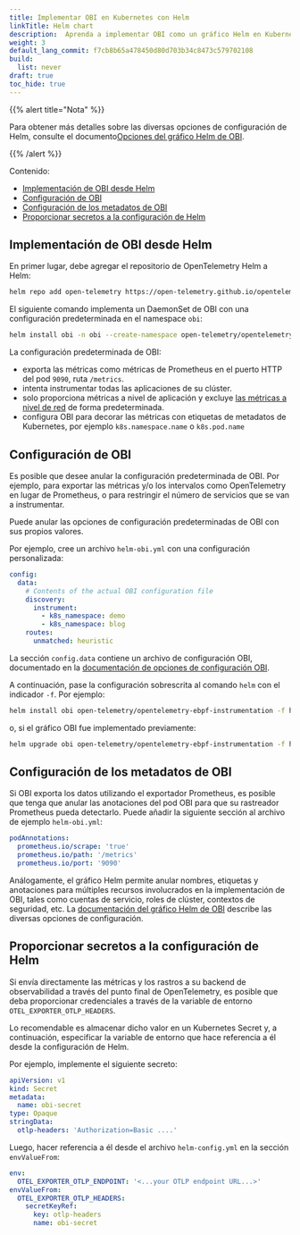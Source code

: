 ```yaml
---
title: Implementar OBI en Kubernetes con Helm
linkTitle: Helm chart
description:  Aprenda a implementar OBI como un gráfico Helm en Kubernetes.
weight: 3
default_lang_commit: f7cb8b65a478450d80d703b34c8473c579702108
build:
  list: never
draft: true
toc_hide: true
---
```


{{% alert title="Nota" %}}



Para obtener más detalles sobre las diversas opciones de configuración 
de Helm, consulte el documento[Opciones del gráfico Helm de OBI](https://github.com/open-telemetry/opentelemetry-helm-charts/).

{{% /alert %}}

Contenido:

<!-- TOC -->


- [Implementación de OBI desde Helm](#implementación-de-obi-desde-helm)
- [Configuración de OBI](#configuración-de-obi)
- [Configuración de los metadatos de OBI](#configuración-de-los-metadatos-de-obi)
- [Proporcionar secretos a la configuración de Helm](#proporcionar-secretos-a-la-configuración-de-helm)
<!-- TOC -->

##  Implementación de OBI desde Helm

En primer lugar, debe agregar el repositorio de OpenTelemetry Helm a 
Helm:

```sh
helm repo add open-telemetry https://open-telemetry.github.io/opentelemetry-helm-charts
```

El siguiente comando implementa un DaemonSet de OBI con una 
configuración predeterminada en el namespace `obi`:

```sh
helm install obi -n obi --create-namespace open-telemetry/opentelemetry-ebpf-instrumentation
```

La configuración predeterminada de OBI:

- exporta las métricas como métricas de Prometheus en el puerto HTTP 
  del pod `9090`, ruta `/metrics`.
- intenta instrumentar todas las aplicaciones de su clúster.
- solo proporciona métricas a nivel de aplicación y excluye
  [las métricas a nivel de red](../../network/) de forma 
  predeterminada.
- configura OBI para decorar las métricas con etiquetas de metadatos 
  de Kubernetes, por ejemplo `k8s.namespace.name` o `k8s.pod.name`


## Configuración de OBI

Es posible que desee anular la configuración predeterminada de OBI. 
Por ejemplo, para exportar las métricas y/o los intervalos como 
OpenTelemetry en lugar de Prometheus, o para restringir el número de 
servicios que se van a instrumentar.

Puede anular las opciones de configuración predeterminadas de OBI con 
sus propios valores.

Por ejemplo, cree un archivo `helm-obi.yml` con una configuración 
personalizada:

```yaml
config:
  data:
    # Contents of the actual OBI configuration file
    discovery:
      instrument:
        - k8s_namespace: demo
        - k8s_namespace: blog
    routes:
      unmatched: heuristic
```

La sección `config.data` contiene un archivo de configuración OBI, 
documentado en la [documentación de opciones de configuración OBI](../../configure/options/).

A continuación, pase la configuración sobrescrita al comando `helm` 
con el indicador `-f`.
Por ejemplo:

```sh
helm install obi open-telemetry/opentelemetry-ebpf-instrumentation -f helm-obi.yml
```

o, si el gráfico OBI fue implementado previamente:

```sh
helm upgrade obi open-telemetry/opentelemetry-ebpf-instrumentation -f helm-obi.yml
```

## Configuración de los metadatos de OBI

Si OBI exporta los datos utilizando el exportador Prometheus, es 
posible que tenga que anular las anotaciones del pod OBI para que 
su rastreador Prometheus pueda detectarlo. Puede añadir la siguiente 
sección al archivo de ejemplo `helm-obi.yml`:

```yaml
podAnnotations:
  prometheus.io/scrape: 'true'
  prometheus.io/path: '/metrics'
  prometheus.io/port: '9090'
```

Análogamente, el gráfico Helm permite anular nombres, etiquetas y 
anotaciones para múltiples recursos involucrados en la implementación 
de OBI, tales como cuentas de servicio, roles de clúster, contextos de 
seguridad, etc. La [documentación del gráfico Helm de OBI](https://github.com/open-telemetry/opentelemetry-helm-charts/) 
describe las diversas opciones de configuración.

## Proporcionar secretos a la configuración de Helm

Si envía directamente las métricas y los rastros a su backend de 
observabilidad a través del punto final de OpenTelemetry, es posible que 
deba proporcionar credenciales a través de la variable de entorno 
`OTEL_EXPORTER_OTLP_HEADERS`.

Lo recomendable es almacenar dicho valor en un Kubernetes Secret y, a 
continuación, especificar la variable de entorno que hace referencia a 
él desde la configuración de Helm.

Por ejemplo, implemente el siguiente secreto:

```yaml
apiVersion: v1
kind: Secret
metadata:
  name: obi-secret
type: Opaque
stringData:
  otlp-headers: 'Authorization=Basic ....'
```

Luego, hacer referencia a él desde el archivo `helm-config.yml` en la 
sección `envValueFrom`:

```yaml
env:
  OTEL_EXPORTER_OTLP_ENDPOINT: '<...your OTLP endpoint URL...>'
envValueFrom:
  OTEL_EXPORTER_OTLP_HEADERS:
    secretKeyRef:
      key: otlp-headers
      name: obi-secret
```
